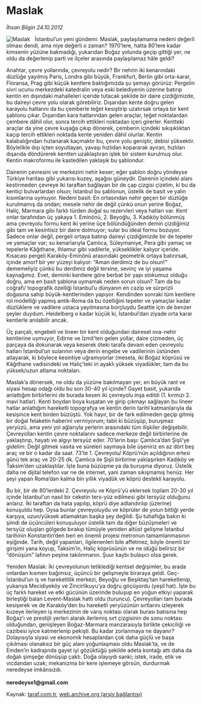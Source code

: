 # Maslak

*İhsan Bilgin 24.10.2012*

<div class="yazi"><img align="left" alt="Maslak" border="0" src="http://www.taraf.com.tr/fotoraflar/makaleler/maslak_7858_orijinal.jpg" style="border-right-width:10px; border-color:#FFFFFF"/><p>İstanbul’un yeni gündemi: Maslak, paylaşılamama nedeni değerli olması dendi, ama niye değerli o zaman? 1970’lere, hatta 80’lere kadar kimsenin yüzüne bakmadığı, yukarıdan Boğaz yolunda geçip gittiği yer, ne oldu da değerlenip parti ve ilçeler arasında paylaşılamaz hâle geldi? </p>
<p>Anahtar, çevre yollarında; çevreyolu nedir? Bir nehrin iki kenarındaki düzlüğe yayılmış Paris, Londra gibi büyük, Frankfurt, Berlin gibi orta-karar, Floransa, Prag gibi küçük kentlere baktığımızda şu şemayı görürüz: Pergelin sivri ucunu merkezdeki katedralin veya eski belediyenin üzerine batırıp kentin en dışındaki mahalleleri içeride tutacak şekilde bir daire çizdiğimizde, bu daireyi çevre yolu olarak görebiliriz. Dışarıdan kente doğru gelen karayolu hatlarını da bu çemberle teğet kesiştirip uzatırsak ortaya bir kent şablonu çıkar. Dışarıdan kara hatlarından gelen araçlar, teğet noktalardan çembere dâhil olur, sonra tercih ettikleri noktadan içeri girerler. Kentteki araçlar da yine çevre kuşağa çıkıp dönerek, çemberin içindeki sıkışıklıktan kaçıp tercih ettikleri noktada kente yeniden dâhil olurlar. Kentin kalabalığından hızlanarak kaçmaktır bu, çevre yolu geniştir, debisi yüksektir. Böylelikle dışı içten soyutlayan, yavaşı hızlıdan kopararak ayıran, hızlıları dışarıda döndürerek kentten uzaklaştıran işlek bir sistem kurulmuş olur. Kentin makroformu ile kastedilen yaklaşık bu şablondur. </p>
<p>Dairenin çevresini ve merkezini nehir keser; eğer şablon doğru yöndeyse Türkiye haritası gibi yukarısı kuzey, aşağısı güneydir. Dairenin içindeki alanı kestirmeden çevreye iki taraftan bağlayan bir de çap çizgisi çizelim, ki bu da kentiçi bulvarlardan olsun; İstanbul bu şablonun, üstelik de basit ve yalın kısımlarına uymuyor. Nedeni basit: En ortasından nehir geçen bir düzlüğe kurulmamış da ondan; mesele nehir de değil çünkü onun yerine Boğaz, Haliç, Marmara gibi farklı türden doğal su rezervleri veya hatları var. Kent onlar tarafından üç yakaya 1. Eminönü, 2. Beyoğlu, 3. Kadıköy bölünmüş ama çevreyolu formu kent iki yerine üçe bölündüğünden demin çizdiğimiz gibi tam ve kesintisiz bir daire dolmuyor; sular bu ideal formu bozuyor. Sadece onlar değil, pergeli ortaya batırıp daireyi çizdiğimizde bir de tepeler ve yamaçlar var; su kenarlarıyla Çamlıca, Süleymaniye, Pera gibi yamaç ve tepelerle Kâğıthane, Ihlamur gibi vadilerle, yükseklikler kalıyor içeride. Kısacası pergeli Karaköy-Eminönü arasındaki geometrik ortaya batırırsak, içinde amorf bir yer yüzeyi kalıyor: “Aman derdimiz de bu olsun!” dememeliyiz çünkü bu derdimiz değil tersine, sevinç ve iyi yaşama kaynağımız. Evet, deminki kentlere göre berbat bir yapı stokumuz olduğu doğru, ama en basit şablona uymamak neden sorun olsun? Tam da bu coğrafi/ topografik özelliği İstanbul’u dünyanın en cazip ve sürprizli doğasına sahip büyük-kentlerinden yapıyor. Kendinden sonraki tüm kentlere rol modelliği yapmış antik-Roma da bu özelliğini tepeler ve yamaçlar kadar düzlüklere ve vadilere ustaca yayılmasına borçluydu Seattle için de benzer şeyler duydum. Heidelberg o kadar küçük ki, İstanbul’dan ziyade orta karar kentlerle anılabilir ancak. </p>
<p>Üç parçalı, engebeli ve lineer bir kent olduğundan dairesel ova-nehir kentlerine uymuyor, Edirne ve İzmit’ten gelen yollar, daire çizmeden, üç parçaya da dokunarak veya keserek öteki tarafa devam eden çevreyolu hatları İstanbul’un sularının veya derin engebe ve vadilerinin üstünden atlayarak, ki böylece kesintiye uğramıyorlar (mesela, iki Boğaz köprüsü ve Kâğıthane vadisindeki ve Haliç’teki iri ayaklı yüksek viyadükler, tam da bu yüksek/uzun atlama noktaları. </p>
<p>Maslak’a dönersek, ne oldu da yüzüne bakılmayan yer, en büyük rant ve siyasi hesap odağı oldu bu son 30-40 yıl içinde? Gayet basit, yukarıda anlattığım birbirlerini de burada kesen iki çevreyolu inşa edildi (1. kırmızı 2. mavi hatlar). Kenti boydan boya kuşatan ve girip çıkmayı sağlayan bu lineer hatlar anlattığım hareketli topografya ve kentin derin tarihî katmanlarıyla da kesişince kent birden büzüştü. Yok hayır, bir de fark edilmeden geçip gitmiş bir doğal felaketin haberini vermiyorum; tabii ki büzüşüp, buruşmaz yeryüzü, ama yeni yol ağlarıyla yerlerin arasındaki tüm ilişkiler değişebilir. Çevreyolları kentin çevre noktalarını sadece merkeze değil birbirlerine de yaklaştırıp, hayatı ve algıyı tersyüz eder. 70’lerin başı: Çamlıca’dan Şişli’ye gidelim: Değil gitmek vasıta ve süreleri saymaya bile üşeniriz en az dört beş araç ve bir o kadar da saat. 73’te 1. Çevreyolu/ Köprü’nün açıldığının ertesi günü tek araç ve 20-25 dk. Çamlıca ile Şişli birbirine yaklaşırken Kadıköy ve Taksim’den uzaklaştılar. İşte buna büzüşme ya da buruşma diyoruz. Üstelik daha ne dijital telefon var ne de internet, yani zaman sıkışmamış henüz. Her şeyi yapan Roma’dan kalma bin yıllık viyadük ve köprü destekli karayolu.</p>
<p>Bu bir, bir de 80’lerdeki 2. Çevreyolu ve Köprü’yü eklersek toplam 20-30 yıl içinde İstanbul’un nasıl bir ceketin ters-yüz edilmesi gibi tersyüz olduğunu anlarız. İki taraftan da hata yapılıp, köprü diye adlandırılıp (üzerine) konuşuldu hep. Oysa bunlar çevreyoluydu ve köprüler de yolun bittiği yerde karşıya, uzun/yüksek atlamaktan başka şey değildi. Şu tuhaflığa bakın ki şimdi de üçüncüleri konuşuluyor üstelik tam da diğer büzüşmeleri ve tersyüz oluşları gölgede bırakıp tümüyle yeniden altüst gelişme İstanbul tarihinin Konstantin’den beri en önemli projesi metronun tamamlanmasının eşiğinde. Tarih, değil yapanları, ilgilenenleri bile affetmez, böyle önemli bir girişimi yana koyup, Taksim’in, Haliç köprüsünün ve ne idüğü belirsiz bir “dönüşüm” lafının peşine takılınmanın. Şuur kaybı bulaşıcı olsa gerek.</p>
<p>Yeniden Maslak: İki çevreyolunun tetiklediği kentsel değişimler, bu arada onlardan kısmen bağımsız, üçüncü bir gelişmeyle biraraya geldi. Geç-İstanbul’un iş ve hareketlilik merkezi, Beyoğlu ve Beşiktaş’tan hareketlenip, yukarıya Mecidiyeköy ve Zincirlikuyu’ya doğru göçüyordu (yeşil hat). İşte bu üç farklı hareket ve etki gücünün üzerinde buluşup en yoğun etkiyi yaparak birleştiği balan Levent-Maslak hattı oldu (turuncu). Çevreyolları tam burada kesişerek ve de Karaköy’den bu hareketli yeryüzünün sırtlarını izleyerek kuzeye ilerleyen iş merkezinin de varış noktası olarak burası batısına hep Boğaz’ı ve prestijli yerleri alarak ilerlemiş sırt çizgisinin de sonu noktası olduğundan, genişleyen Boğaz-Marmara manzarasıyla birlikte çekiciliği ve cazibesi iyice katmerlenip pekişti. Bu kadar zorlanmaya ne dayanır? Dolayısıyla siyasi ve ekonomik hesaplardan çok daha güçlü ve başa çıkılması olanaksız bir güç alanı yoğunlaşması oldu Maslak’ta, ve de Emden’in kadrajında gayet iyi gözüktüğü şekilde adeta kontağı attı daha da doğalı şimşeğe dönüşüp çaktı. Doğa olayıydı sanki; istek, irade, etik ve vicdandan uzak; mekanizma bir kere işlemeye görsün, durdurmak neredeyse imkânsızdı. <br/><br/><b>neredeyse1@gmail.com</b></p>
</div>

Kaynak: [taraf.com.tr](http://www.taraf.com.tr/ihsan-bilgin/makale-maslak.htm), [web.archive.org (arşiv bağlantısı)](http://web.archive.org/web/20131107131243/http://www.taraf.com.tr/ihsan-bilgin/makale-maslak.htm)
